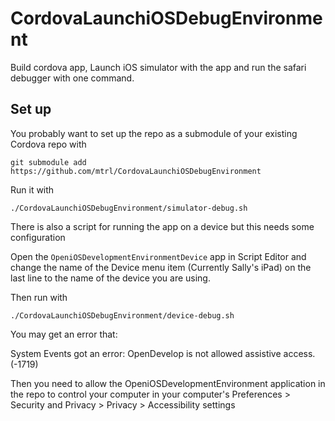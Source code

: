 # CordovaLaunchiOSDebugEnvironment

Build cordova app, Launch iOS simulator with the app and run the safari debugger with one command.

## Set up

You probably want to set up the repo as a submodule of your existing Cordova repo with

`git submodule add https://github.com/mtrl/CordovaLaunchiOSDebugEnvironment`

Run it with 

`./CordovaLaunchiOSDebugEnvironment/simulator-debug.sh`

There is also a script for running the app on a device but this needs some configuration

Open the `OpeniOSDevelopmentEnvironmentDevice` app in Script Editor and change the name of the Device menu item (Currently Sally's iPad) on the last line to the name of the device you are using.

Then run with

`./CordovaLaunchiOSDebugEnvironment/device-debug.sh`

You may get an error that:

System Events got an error: OpenDevelop is not allowed assistive access. (-1719)

Then you need to allow the OpeniOSDevelopmentEnvironment application in the repo to control your computer in your computer's
 Preferences > Security and Privacy > Privacy > Accessibility settings

